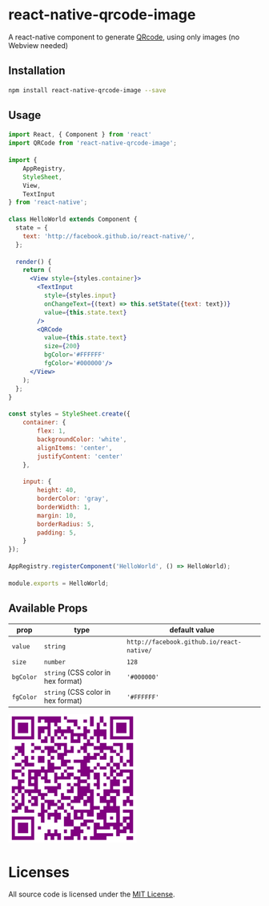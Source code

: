 # react-native-qrcode-image
A react-native component to generate [QRcode](http://en.wikipedia.org/wiki/QR_code), using only images (no Webview needed)

## Installation
```sh
npm install react-native-qrcode-image --save
```
## Usage
```jsx
import React, { Component } from 'react'
import QRCode from 'react-native-qrcode-image';

import {
    AppRegistry,
    StyleSheet,
    View,
    TextInput
} from 'react-native';

class HelloWorld extends Component {
  state = {
    text: 'http://facebook.github.io/react-native/',
  };

  render() {
    return (
      <View style={styles.container}>
        <TextInput
          style={styles.input}
          onChangeText={(text) => this.setState({text: text})}
          value={this.state.text}
        />
        <QRCode
          value={this.state.text}
          size={200}
          bgColor='#FFFFFF'
          fgColor='#000000'/>
      </View>
    );
  };
}

const styles = StyleSheet.create({
    container: {
        flex: 1,
        backgroundColor: 'white',
        alignItems: 'center',
        justifyContent: 'center'
    },

    input: {
        height: 40,
        borderColor: 'gray',
        borderWidth: 1,
        margin: 10,
        borderRadius: 5,
        padding: 5,
    }
});

AppRegistry.registerComponent('HelloWorld', () => HelloWorld);

module.exports = HelloWorld;
```
## Available Props

prop      | type                               | default value
----------|------------------------------------|--------------
`value`   | `string`                           | `http://facebook.github.io/react-native/`
`size`    | `number`                           | `128`
`bgColor` | `string` (CSS color in hex format) | `'#000000'`
`fgColor` | `string` (CSS color in hex format) | `'#FFFFFF'`

<img src='qrcode.png' height = '256' width = '256'/>

# Licenses

All source code is licensed under the [MIT License](https://github.com/dvdbng/react-native-qrcode-image/blob/master/LICENSE).
